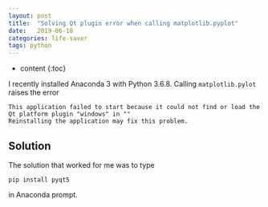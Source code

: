 ```yaml
---
layout: post
title:  "Solving Qt plugin error when calling matplotlib.pyplot"
date:   2019-06-18
categories: life-saver
tags: python
---
```


* content
{:toc}

I recently installed Anaconda 3 with Python 3.6.8. Calling `matplotlib.pylot` raises the error
```
This application failed to start because it could not find or load the Qt platform plugin "windows" in "" 
Reinstalling the application may fix this problem. 
```



## Solution

The solution that worked for me was to type
```
pip install pyqt5
```
in Anaconda prompt.